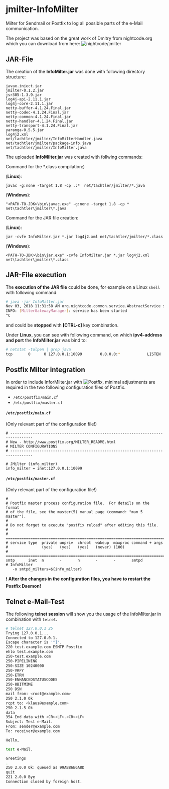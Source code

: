 # jmilter-InfoMilter
Milter for Sendmail or Postfix to log all possible parts of the e-Mail communication.

The project was based on the great work of Dmitry from nightcode.org which you can download from here: ![nightcode/jmilter](https://github.com/nightcode/jmilter)

## JAR-File
The creation of the **InfoMilter.jar** was done with following directory structure:
```
javax.inject.jar
jmilter-0.1.2.jar
jsr305-1.3.9.jar
log4j-api-2.11.1.jar
log4j-core-2.11.1.jar
netty-buffer-4.1.24.Final.jar
netty-codec-4.1.24.Final.jar
netty-common-4.1.24.Final.jar
netty-handler-4.1.24.Final.jar
netty-transport-4.1.24.Final.jar
yaranga-0.5.5.jar
log4j2.xml
net/tachtler/jmilter/InfoMilterHandler.java
net/tachtler/jmilter/package-info.java
net/tachtler/jmilter/InfoMilter.java
```

The uploaded **InfoMilter.jar** was created with follwing commands:

Command for the \*.class compilation:)

(**Linux**):
```
javac -g:none -target 1.8 -cp .:*  net/tachtler/jmilter/*.java
```
(**Windows**):
```
"<PATH-TO-JDK>\bin\javac.exe" -g:none -target 1.8 -cp *  net\tachtler\jmilter\*.java
```

Command for the JAR file creation:

(**Linux**):
```
jar -cvfe InfoMilter.jar *.jar log4j2.xml net/tachtler/jmilter/*.class
```
(**Windows**):
```
<PATH-TO-JDK>\bin\jar.exe" -cvfe InfoMilter.jar *.jar log4j2.xml net\tachtler\jmilter\*.class
```

## JAR-File execution
The **execution of the JAR file** could be done, for example on a Linux ```shell``` with following command:
```bash
# java -jar InfoMilter.jar 
Nov 03, 2018 11:31:58 AM org.nightcode.common.service.AbstractService started
INFO: [MilterGatewayManager]: service has been started
^C
```
and could be **stopped** with **[CTRL-c]** key combination.

Under **Linux**, you can see with following command, on which **ipv4-address and port** the **InfoMilter.jar** was bind to:
```bash
# netstat -tulpen | grep java
tcp       0      0 127.0.0.1:10099        0.0.0.0:*            LISTEN      1000       38821      2520/java
```

## Postfix Milter integration
In order to include InforMilter.jar with ![Postfix](http://www.postfix.org/), minimal adjustments are required in the two following configuration files of Postfix.
  - ```/etc/postfix/main.cf```
  - ```/etc/postfix/master.cf```

#### ```/etc/postfix/main.cf``` 
(Only relevant part of the configuration file!)
```
# --------------------------------------------------------------------------------
# New - http://www.postfix.org/MILTER_README.html
# MILTER CONFIGURATIONS
# --------------------------------------------------------------------------------

# JMilter (info_milter)
info_milter = inet:127.0.0.1:10099
```

#### ```/etc/postfix/master.cf```

(Only relevant part of the configuration file!)
```
#
# Postfix master process configuration file.  For details on the format
# of the file, see the master(5) manual page (command: "man 5 master").
#
# Do not forget to execute "postfix reload" after editing this file.
#
# ==========================================================================
# service type  private unpriv  chroot  wakeup  maxproc command + args
#               (yes)   (yes)   (yes)   (never) (100)
# ==========================================================================
smtp      inet  n       -       n       -       -       smtpd
# InfoMilter
   -o smtpd_milters=${info_milter}
```

:exclamation: **After the changes in the configuration files, you have to restart the Postfix Daemon!**

## Telnet e-Mail-Test
The following **telnet session** will show you the usage of the InfoMilter.jar in combination with ```telnet```.
```bash
# telnet 127.0.0.1 25
Trying 127.0.0.1...
Connected to 127.0.0.1.
Escape character is '^]'.
220 test.example.com ESMTP Postfix
ehlo test.example.com
250-test.example.com
250-PIPELINING
250-SIZE 10240000
250-VRFY
250-ETRN
250-ENHANCEDSTATUSCODES
250-8BITMIME
250 DSN
mail from: <root@example.com>
250 2.1.0 Ok
rcpt to: <klaus@example.com>
250 2.1.5 Ok
data
354 End data with <CR><LF>.<CR><LF>
Subject: Test e-Mail.
From: sender@example.com
To: receiver@example.com

Hello,

test e-Mail.

Greetings
.
250 2.0.0 Ok: queued as 99AB86E6A8D
quit
221 2.0.0 Bye
Connection closed by foreign host.
```
